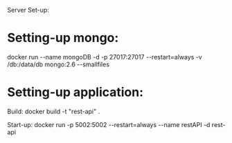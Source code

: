 Server Set-up:

# Setting-up mongo: 
docker run --name mongoDB -d -p 27017:27017 --restart=always -v /db:/data/db mongo:2.6 --smallfiles

# Setting-up application:
Build:
docker build -t "rest-api" .

Start-up:
docker run -p 5002:5002 --restart=always --name restAPI -d rest-api